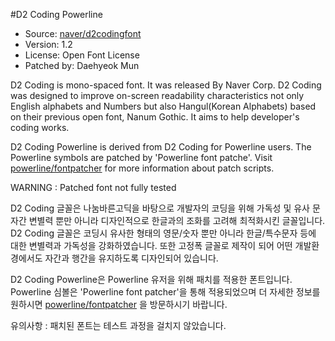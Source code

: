 #D2 Coding Powerline

* Source:	[naver/d2codingfont](https://github.com/naver/d2codingfont)
* Version:	1.2
* License:	Open Font License
* Patched by:	Daehyeok Mun

D2 Coding is mono-spaced font. It was released By Naver Corp. D2 Coding was designed to improve on-screen readability characteristics not only English alphabets and Numbers but also Hangul(Korean Alphabets) based on their previous open font, Nanum Gothic. It aims to help developer's coding works. 

D2 Coding Powerline is derived from D2 Coding for Powerline users. The Powerline symbols are patched by 'Powerline font patche'. Visit [powerline/fontpatcher](https://github.com/powerline/fontpatcher) for more information about patch scripts.

WARNING :  Patched font not fully tested

D2 Coding 글꼴은 나눔바른고딕을 바탕으로 개발자의 코딩을 위해 가독성 및 유사 문자간 변별력 뿐만 아니라 디자인적으로 한글과의 조화를 고려해 최적화시킨 글꼴입니다. D2 Coding 글꼴은 코딩시 유사한 형태의 영문/숫자 뿐만 아니라 한글/특수문자 등에 대한 변별력과 가독성을 강화하였습니다. 또한 고정폭 글꼴로 제작이 되어 어떤 개발환경에서도 자간과 행간을 유지하도록 디자인되어 있습니다.

D2 Coding Powerline은 Powerline 유저을 위해 패치를 적용한 폰트입니다. Powerline 심볼은 'Powerline font patcher'을 통해 적용되었으며 더 자세한 정보를 원하시면 [powerline/fontpatcher](https://github.com/powerline/fontpatcher) 을 방문하시기 바랍니다.

유의사항 : 패치된 폰트는 테스트 과정을 걸치지 않았습니다.
